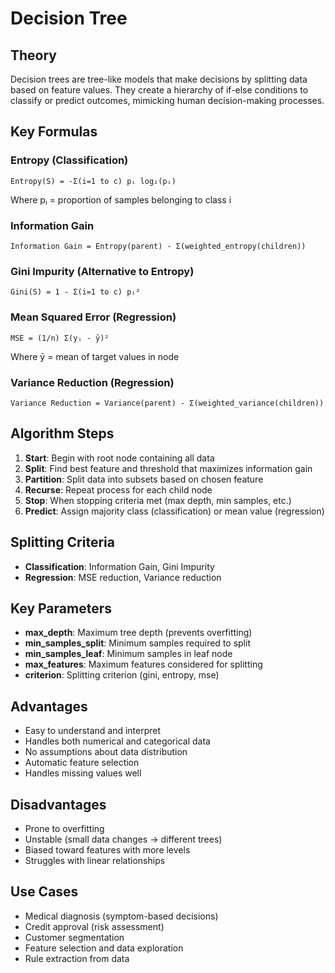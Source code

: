 # Decision Tree

## Theory
Decision trees are tree-like models that make decisions by splitting data based on feature values. They create a hierarchy of if-else conditions to classify or predict outcomes, mimicking human decision-making processes.

## Key Formulas

### Entropy (Classification)
```
Entropy(S) = -Σ(i=1 to c) pᵢ log₂(pᵢ)
```
Where pᵢ = proportion of samples belonging to class i

### Information Gain
```
Information Gain = Entropy(parent) - Σ(weighted_entropy(children))
```

### Gini Impurity (Alternative to Entropy)
```
Gini(S) = 1 - Σ(i=1 to c) pᵢ²
```

### Mean Squared Error (Regression)
```
MSE = (1/n) Σ(yᵢ - ȳ)²
```
Where ȳ = mean of target values in node

### Variance Reduction (Regression)
```
Variance Reduction = Variance(parent) - Σ(weighted_variance(children))
```

## Algorithm Steps
1. **Start**: Begin with root node containing all data
2. **Split**: Find best feature and threshold that maximizes information gain
3. **Partition**: Split data into subsets based on chosen feature
4. **Recurse**: Repeat process for each child node
5. **Stop**: When stopping criteria met (max depth, min samples, etc.)
6. **Predict**: Assign majority class (classification) or mean value (regression)

## Splitting Criteria
- **Classification**: Information Gain, Gini Impurity
- **Regression**: MSE reduction, Variance reduction

## Key Parameters
- **max_depth**: Maximum tree depth (prevents overfitting)
- **min_samples_split**: Minimum samples required to split
- **min_samples_leaf**: Minimum samples in leaf node
- **max_features**: Maximum features considered for splitting
- **criterion**: Splitting criterion (gini, entropy, mse)

## Advantages
- Easy to understand and interpret
- Handles both numerical and categorical data
- No assumptions about data distribution
- Automatic feature selection
- Handles missing values well

## Disadvantages
- Prone to overfitting
- Unstable (small data changes → different trees)
- Biased toward features with more levels
- Struggles with linear relationships

## Use Cases
- Medical diagnosis (symptom-based decisions)
- Credit approval (risk assessment)
- Customer segmentation
- Feature selection and data exploration
- Rule extraction from data
